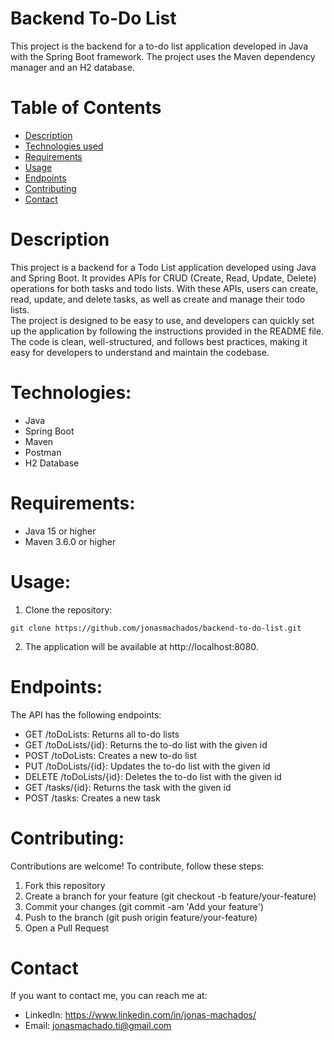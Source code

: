 # Backend To-Do List
This project is the backend for a to-do list application developed in Java with the Spring Boot framework. The project uses the Maven dependency manager and an 
H2 database.

Table of Contents
=================
<!--ts-->
   * [Description](#description)
   * [Technologies used](#technologies)
   * [Requirements](#requirements)
   * [Usage](#usage)
   * [Endpoints](#endpoints)
   * [Contributing](#contributing)
   * [Contact](#contact)
<!--te-->

# Description
This project is a backend for a Todo List application developed using Java and Spring Boot. It provides APIs for CRUD (Create, Read, Update, Delete) operations 
for both tasks and todo lists. With these APIs, users can create, read, update, and delete tasks, as well as create and manage their todo lists. <br>
The project is designed to be easy to use, and developers can quickly set up the application by following the instructions provided in the README file. The code is clean, 
well-structured, and follows best practices, making it easy for developers to understand and maintain the codebase.

# Technologies:
* Java
* Spring Boot
* Maven
* Postman
* H2 Database

# Requirements:

* Java 15 or higher
* Maven 3.6.0 or higher

# Usage:

1. Clone the repository: 
~~~
git clone https://github.com/jonasmachados/backend-to-do-list.git
~~~
2. The application will be available at http://localhost:8080.

# Endpoints:

The API has the following endpoints:
* GET /toDoLists: Returns all to-do lists
* GET /toDoLists/{id}: Returns the to-do list with the given id
* POST /toDoLists: Creates a new to-do list
* PUT /toDoLists/{id}: Updates the to-do list with the given id
* DELETE /toDoLists/{id}: Deletes the to-do list with the given id
* GET /tasks/{id}: Returns the task with the given id
* POST /tasks: Creates a new task

# Contributing:

Contributions are welcome! To contribute, follow these steps:

1. Fork this repository
2. Create a branch for your feature (git checkout -b feature/your-feature)
3. Commit your changes (git commit -am 'Add your feature')
3. Push to the branch (git push origin feature/your-feature)
4. Open a Pull Request

# Contact

If you want to contact me, you can reach me at:

* LinkedIn: https://www.linkedin.com/in/jonas-machados/
* Email: jonasmachado.ti@gmail.com


